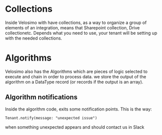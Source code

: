 # Collections

Inside Velosimo with have collections, as a way to organize a group of elements of an integration, means that Sharepoint collection, Drive collectionetc. 
Depends what you need to use, your tenant will be setting up with the needed collections. 

# Algorithms

Velosimo also has the Algorithms which are pieces of logic selected to execute and chain in order to process data. we store the output of the algorithm on a DataType record (or records if the output is an array).
## Algorithm notifications

Inside the algorithm code, exits some notification points.
This is the way:

`Tenant.notify(message: "unexpected issue")`

when something unexpected appears and should contact us in Slack

